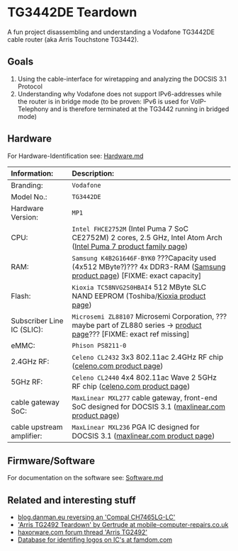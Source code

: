 # TG3442DE Teardown

A fun project disassembling and understanding a Vodafone TG3442DE cable router (aka Arris Touchstone TG3442).

## Goals

1. Using the cable-interface for wiretapping and analyzing the DOCSIS 3.1 Protocol
2. Understanding why Vodafone does not support IPv6-addresses while the router is in bridge mode (to be proven: IPv6 is used for VoIP-Telephony and is therefore terminated at the TG3442 running in bridged mode)

## Hardware

For Hardware-Identification see: [Hardware.md](./Hardware.md)

| Information:               | Description:                                                                                                                                                                                                              |
| :------------------------- | :------------------------------------------------------------------------------------------------------------------------------------------------------------------------------------------------------------------------ |
| Branding:                  | `Vodafone`                                                                                                                                                                                                                |
| Model No.:                 | `TG3442DE`                                                                                                                                                                                                                |
| Hardware Version:          | `MP1`                                                                                                                                                                                                                     |
| CPU:                       | `Intel FHCE2752M` (Intel Puma 7 SoC CE2752M) 2 cores, 2.5 GHz, Intel Atom Arch ([Intel Puma 7 product family page](https://ark.intel.com/content/www/de/de/ark/products/140087/intel-puma-7-family.html))                 |
| RAM:                       | `Samsung K4B2G1646F-BYK0` ???Capacity used (4x512 MByte?)??? 4x DDR3-RAM ([Samsung product page](https://www.samsung.com/semiconductor/dram/ddr3/K4B2G1646F-BYK0/)) [FIXME: exact capacity]                               |
| Flash:                     | `Kioxia TC58NVG2S0HBAI4` 512 MByte SLC NAND EEPROM (Toshiba/[Kioxia product page](https://business.kioxia.com/en-us/memory/detail.TC58NVG2S0HBAI4.html))                                                                  |
| Subscriber Line IC (SLIC): | `Microsemi ZL88107` Microsemi Corporation, ???maybe part of ZL880 series -> [product page](https://www.microchip.com/design-centers/interface-and-connectivity/line-circuits)??? [FIXME: exact ref missing]               |
| eMMC:                      | `Phison PS8211-0`                                                                                                                                                                                                         |
| 2.4GHz RF:                 | `Celeno CL2432` 3x3 802.11ac 2.4GHz RF chip ([celeno.com product page](https://www.celeno.com/products/cl2432))                                                                                                           |
| 5GHz RF:                   | `Celeno CL2440` 4x4 802.11ac Wave 2 5GHz RF chip ([celeno.com product page](https://www.celeno.com/products/cl2440))                                                                                                      |
| cable gateway SoC:         | `MaxLinear MXL277` cable gateway, front-end SoC designed for DOCSIS 3.1 ([maxlinear.com product page](https://www.maxlinear.com/product/access/cable-broadband/cable-front-ends/fsc-and-narrowband-tuners-demods/mxl277)) |
| cable upstream amplifier:  | `MaxLinear MXL236` PGA IC designed for DOCSIS 3.1 ([maxlinear.com product page](https://www.maxlinear.com/product/access/cable-broadband/cable-front-ends/upstream-amplifiers/mxl236))                                    |

## Firmware/Software

For documentation on the software see: [Software.md](./Software.md)

## Related and interesting stuff

- [blog.danman.eu reversing an 'Compal CH7465LG-LC'](https://blog.danman.eu/about-adding-a-static-route-to-my-docsis-modem/)
- ['Arris TG2492 Teardown' by Gertrude at mobile-computer-repairs.co.uk](https://www.mobile-computer-repairs.co.uk/blog/topic/29/routers/Arris-TG2492)
- [haxorware.com forum thread 'Arris TG2492'](http://www.haxorware.com/forums/showthread.php?tid=6860)
- [Database for identifing logos on IC's at famdom.com](<https://how-to.fandom.com/wiki/How_to_identify_integrated_circuit_(chip)_manufacturers_by_their_logos>)
